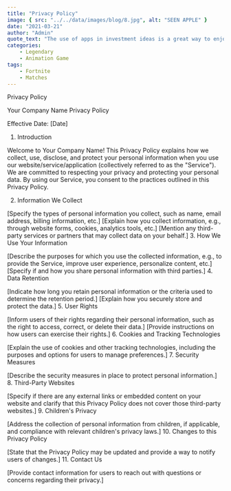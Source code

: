 ```yaml
---
title: "Privacy Policy"
image: { src: "../../data/images/blog/8.jpg", alt: "SEEN APPLE" }
date: "2021-03-21"
author: "Admin"
quote_text: "The use of apps in investment ideas is a great way to enjoy the convenience."
categories:
    - Legendary
    - Animation Game
tags:
    - Fortnite
    - Matches
---
```

Privacy Policy

Your Company Name Privacy Policy

Effective Date: [Date]

1. Introduction

Welcome to Your Company Name! This Privacy Policy explains how we collect, use, disclose, and protect your personal information when you use our website/service/application (collectively referred to as the "Service"). We are committed to respecting your privacy and protecting your personal data. By using our Service, you consent to the practices outlined in this Privacy Policy.

2. Information We Collect

[Specify the types of personal information you collect, such as name, email address, billing information, etc.]
[Explain how you collect information, e.g., through website forms, cookies, analytics tools, etc.]
[Mention any third-party services or partners that may collect data on your behalf.]
3. How We Use Your Information

[Describe the purposes for which you use the collected information, e.g., to provide the Service, improve user experience, personalize content, etc.]
[Specify if and how you share personal information with third parties.]
4. Data Retention

[Indicate how long you retain personal information or the criteria used to determine the retention period.]
[Explain how you securely store and protect the data.]
5. User Rights

[Inform users of their rights regarding their personal information, such as the right to access, correct, or delete their data.]
[Provide instructions on how users can exercise their rights.]
6. Cookies and Tracking Technologies

[Explain the use of cookies and other tracking technologies, including the purposes and options for users to manage preferences.]
7. Security Measures

[Describe the security measures in place to protect personal information.]
8. Third-Party Websites

[Specify if there are any external links or embedded content on your website and clarify that this Privacy Policy does not cover those third-party websites.]
9. Children's Privacy

[Address the collection of personal information from children, if applicable, and compliance with relevant children's privacy laws.]
10. Changes to this Privacy Policy

[State that the Privacy Policy may be updated and provide a way to notify users of changes.]
11. Contact Us

[Provide contact information for users to reach out with questions or concerns regarding their privacy.]
